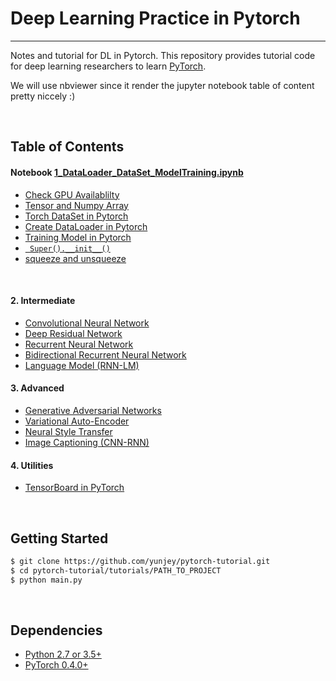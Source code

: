 # Deep Learning Practice in Pytorch



--------------------------------------------------------------------------------


Notes and tutorial for DL in Pytorch. This repository provides tutorial code for deep learning researchers to learn [PyTorch](https://github.com/pytorch/pytorch). 

We will use nbviewer since it render the jupyter notebook table of content pretty niccely :)

<br/>

## **Table of Contents**
#### **Notebook**  [1_DataLoader_DataSet_ModelTraining.ipynb](https://nbviewer.jupyter.org/github/Jansonboss/Deep_Learning_Pytorch/blob/main/1_DataLoader_DataSet_ModelTraining.ipynb)


* [Check GPU Availablilty](https://nbviewer.jupyter.org/github/Jansonboss/Deep_Learning_Pytorch/blob/main/1_DataLoader_DataSet_ModelTraining.ipynb#Check-GPU-Available)
* [Tensor and Numpy Array](https://nbviewer.jupyter.org/github/Jansonboss/Deep_Learning_Pytorch/blob/main/1_DataLoader_DataSet_ModelTraining.ipynb#Torch-Tensor-and-Numpy-array)
* [Torch DataSet in Pytorch](https://nbviewer.jupyter.org/github/Jansonboss/Deep_Learning_Pytorch/blob/main/1_DataLoader_DataSet_ModelTraining.ipynb#Torch-Dataset)
* [Create DataLoader in Pytorch](https://nbviewer.jupyter.org/github/Jansonboss/Deep_Learning_Pytorch/blob/main/1_DataLoader_DataSet_ModelTraining.ipynb#Create-DataLoader)
* [Training Model in Pytorch](https://nbviewer.jupyter.org/github/Jansonboss/Deep_Learning_Pytorch/blob/main/1_DataLoader_DataSet_ModelTraining.ipynb#Modeling-Training)
* [` Super().__init__()`](https://nbviewer.jupyter.org/github/Jansonboss/Deep_Learning_Pytorch/blob/main/1_DataLoader_DataSet_ModelTraining.ipynb#Super-and-init-in-Python)
* [squeeze and unsqueeze](https://nbviewer.jupyter.org/github/Jansonboss/Deep_Learning_Pytorch/blob/main/1_DataLoader_DataSet_ModelTraining.ipynb#Torch.squeeze())


<br/>

#### 2. Intermediate
* [Convolutional Neural Network](https://github.com/yunjey/pytorch-tutorial/tree/master/tutorials/02-intermediate/convolutional_neural_network/main.py#L35-L56)
* [Deep Residual Network](https://github.com/yunjey/pytorch-tutorial/tree/master/tutorials/02-intermediate/deep_residual_network/main.py#L76-L113)
* [Recurrent Neural Network](https://github.com/yunjey/pytorch-tutorial/tree/master/tutorials/02-intermediate/recurrent_neural_network/main.py#L39-L58)
* [Bidirectional Recurrent Neural Network](https://github.com/yunjey/pytorch-tutorial/tree/master/tutorials/02-intermediate/bidirectional_recurrent_neural_network/main.py#L39-L58)
* [Language Model (RNN-LM)](https://github.com/yunjey/pytorch-tutorial/tree/master/tutorials/02-intermediate/language_model/main.py#L30-L50)

#### 3. Advanced
* [Generative Adversarial Networks](https://github.com/yunjey/pytorch-tutorial/blob/master/tutorials/03-advanced/generative_adversarial_network/main.py#L41-L57)
* [Variational Auto-Encoder](https://github.com/yunjey/pytorch-tutorial/blob/master/tutorials/03-advanced/variational_autoencoder/main.py#L38-L65)
* [Neural Style Transfer](https://github.com/yunjey/pytorch-tutorial/tree/master/tutorials/03-advanced/neural_style_transfer)
* [Image Captioning (CNN-RNN)](https://github.com/yunjey/pytorch-tutorial/tree/master/tutorials/03-advanced/image_captioning)

#### 4. Utilities
* [TensorBoard in PyTorch](https://github.com/yunjey/pytorch-tutorial/tree/master/tutorials/04-utils/tensorboard)


<br/>

## Getting Started
```bash
$ git clone https://github.com/yunjey/pytorch-tutorial.git
$ cd pytorch-tutorial/tutorials/PATH_TO_PROJECT
$ python main.py
```

<br/>

## Dependencies
* [Python 2.7 or 3.5+](https://www.continuum.io/downloads)
* [PyTorch 0.4.0+](http://pytorch.org/)



